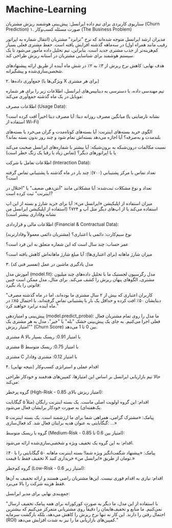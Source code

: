 # Machine-Learning
سناریوی کاربردی برای تیم داده ایرانسل: پیش‌بینی هوشمند ریزش مشتریان (Churn Prediction)
۱. صورت مسئله کسب‌وکار (The Business Problem)

مدیران ارشد ایرانسل متوجه شده‌اند که نرخ "ترابرد" مشتریان (انتقال شماره به اپراتور رقیب مانند همراه اول) در سه‌ماهه گذشته افزایش یافته است. حفظ مشتری فعلی بسیار کم‌هزینه‌تر از جذب مشتری جدید است. بنابراین، تیم تحلیل داده مأمور می‌شود تا یک سیستم هوشمند برای شناسایی مشتریان در آستانه ریزش طراحی کند.

هدف نهایی: کاهش نرخ ریزش از ۳٪ به ۲٪ در شش ماه آینده از طریق ارائه پیشنهادهای شخصی‌سازی‌شده و پیشگیرانه.

۲. جمع‌آوری داده‌ها (ویژگی‌ها یا X برای هر مشتری)

تیم مهندسی داده، با دسترسی به دیتابیس‌های ایرانسل، اطلاعات زیر را برای هر شماره موبایل در یک ماه گذشته جمع‌آوری می‌کند:

اطلاعات مصرف (Usage Data):

میانگین مصرف روزانه دیتا: آیا مصرف دیتا اخیراً افت کرده است؟ (نشانه نارضایتی یا استفاده از Wi-Fi)

الگوی خرید بسته‌های اینترنت: آیا بسته‌های کوتاه‌مدت و گران می‌خرد یا بسته‌های بلندمدت و به‌صرفه؟ آیا اجازه می‌دهد بسته‌اش تمام شود و چند روز بدون بسته بماند؟

نسبت مکالمات درون‌شبکه به برون‌شبکه: آیا بیشتر با شماره‌های ایرانسل صحبت می‌کند یا با اپراتورهای دیگر؟ (تماس زیاد با رقبا یک زنگ خطر است)

اطلاعات تعامل با شرکت (Interaction Data):

تعداد تماس با مرکز پشتیبانی (۷۰۰): چند بار در ماه گذشته با پشتیبانی تماس گرفته است؟

تعداد و نوع مشکلات ثبت‌شده: آیا مشکلاتی مانند "آنتن‌دهی ضعیف" یا "اختلال در اینترنت" ثبت کرده است?

میزان استفاده از اپلیکیشن «ایرانسل من»: آیا برای خرید شارژ و بسته از این اپ استفاده می‌کند یا از اپ‌های دیگر مثل آپ و ۷۲۴؟ (استفاده از اپلیکیشن ایرانسل من نشانه وفاداری بیشتر است)

اطلاعات مالی و قراردادی (Financial & Contractual Data):

نوع سیم‌کارت: دائمی یا اعتباری؟ (مشتریان دائمی معمولاً وفادارترند)

عمر حساب: چند سال است که این شماره متعلق به این فرد است؟

میزان شارژ ماهانه (برای اعتباری‌ها): آیا مبلغ شارژ ماهانه‌اش کاهش یافته است؟

۳. مدل یادگیری ماشین در عمل (تفسیر فنی کد)

آموزش مدل (model.fit): مدل رگرسیون لجستیک ما با تحلیل داده‌های چند میلیون مشتری، الگوهای پنهان ریزش را کشف می‌کند. برای مثال، مدل ممکن است چنین قانونی را یاد بگیرد:

"کاربران اعتباری که بیش از ۲ سال مشتری ما بوده‌اند، اما در ماه گذشته مصرف دیتایشان ۵۰٪ افت کرده و حداقل یک بار با پشتیبانی تماس گرفته‌اند، با احتمال ۸۵٪ در ماه آینده ترابرد خواهند کرد."

پیش‌بینی و امتیازدهی (model.predict_proba):
ما مدل را روی تمام مشتریان فعال فعلی اجرا می‌کنیم. به جای یک پیش‌بینی خشک "بله" یا "خیر"، مدل به هر مشتری یک "امتیاز ریزش" (Churn Score) بین 0 تا 1 می‌دهد.

مشتری A با امتیاز 0.91: ریسک بسیار بالا

مشتری B با امتیاز 0.75: ریسک متوسط

مشتری C با امتیاز 0.12: مشتری وفادار

۴. اقدام عملی و استراتژی کسب‌وکار (نتیجه نهایی)

حالا تیم بازاریابی ایرانسل بر اساس این امتیازها، کمپین‌های هدفمند و خودکار طراحی می‌کند:

گروه پرخطر (High-Risk - امتیاز ریزش بالای 0.85):

اقدام: این گروه اولویت اصلی ماست. یک بسته اینترنت رایگان (مثلاً ۵ گیگابایت یک‌هفته‌ای) به صورت خودکار برایشان فعال می‌شود.

پیامک: «مشترک گرامی، همراهی شما برای ما ارزشمند است. یک بسته اینترنت ۵ گیگابایتی به عنوان هدیه برایتان فعال شد. کد فعال‌سازی: ...»

گروه با ریسک متوسط (Medium-Risk - امتیاز بین 0.6 تا 0.85):

اقدام: به این گروه یک تخفیف ویژه و شخصی‌سازی‌شده ارائه می‌شود.

پیامک: «پیشنهاد شگفت‌انگیز ویژه شما! بسته اینترنت ماهانه ۵۰ گیگابایتی را با ۴۰٪ تخفیف فقط با قیمت X تومان از طریق «ایرانسل من» خریداری کنید.»

گروه کم‌خطر (Low-Risk - امتیاز زیر 0.6):

اقدام: نیازی به اقدام فوری نیست. این‌ها مشتریان راضی هستند و ارائه تخفیف به آن‌ها فقط هزینه شرکت را بالا می‌برد.

جمع‌بندی نهایی برای مدیر ایرانسل:

"با استفاده از این مدل، ما دیگر به صورت کورکورانه برای همه پیامک تخفیف ارسال نمی‌کنیم. ما منابع و تخفیف‌هایمان را دقیقاً روی مشتریانی متمرکز می‌کنیم که بیشترین احتمال رفتن را دارند. این کار نه تنها نرخ ریزش را کاهش می‌دهد، بلکه بازگشت سرمایه (ROI) کمپین‌های بازاریابی ما را نیز به شدت افزایش می‌دهد."
